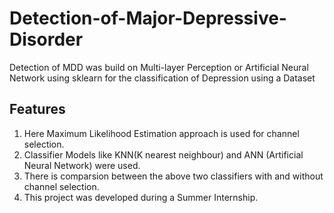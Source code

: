 # Detection-of-Major-Depressive-Disorder
Detection of MDD was build on Multi-layer Perception or Artificial Neural Network using sklearn for the classification of Depression using a Dataset

## Features

1. Here Maximum Likelihood Estimation approach is used for channel selection.
2. Classifier Models like KNN(K nearest neighbour) and ANN (Artificial Neural Network) were used.
3. There is comparsion between the above two classifiers with and without channel selection.
4. This project was developed during a Summer Internship. 

